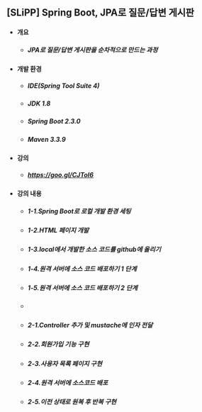 ## [SLiPP] Spring Boot, JPA로 질문/답변 게시판
- #### 개요
  - ##### JPA로 질문/답변 게시판을 순차적으로 만드는 과정

- #### 개발 환경
  - ##### IDE(Spring Tool Suite 4) 
  - ##### JDK 1.8
  - ##### Spring Boot 2.3.0
  - ##### Maven 3.3.9  

- #### 강의
  - ##### https://goo.gl/CJToI6 

- #### 강의 내용
  - ##### 1-1.Spring Boot로 로컬 개발 환경 세팅
  - ##### 1-2.HTML 페이지 개발
  - ##### 1-3.local에서 개발한 소스 코드를 github에 올리기
  - ##### 1-4.원격 서버에 소스 코드 배포하기 1 단계 
  - ##### 1-5.원격 서버에 소스 코드 배포하기 2 단계  
  - #### 
  - ##### 2-1.Controller 추가 및 mustache에 인자 전달
  - ##### 2-2.회원가입 기능 구현
  - ##### 2-3.사용자 목록 페이지 구현
  - ##### 2-4.원격 서버에 소스코드 배포
  - ##### 2-5.이전 상태로 원복 후 반복 구현
